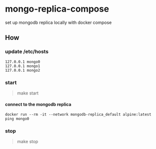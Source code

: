 # mongo-replica-compose
set up mongodb replica locally with docker compose

## How

### update /etc/hosts
```
127.0.0.1 mongo0
127.0.0.1 mongo1
127.0.0.1 mongo2
```

### start
> make start

#### connect to the mongodb replica
```
docker run --rm -it --network mongodb-replica_default alpine:latest
ping mongo0
```

### stop
> make stop
